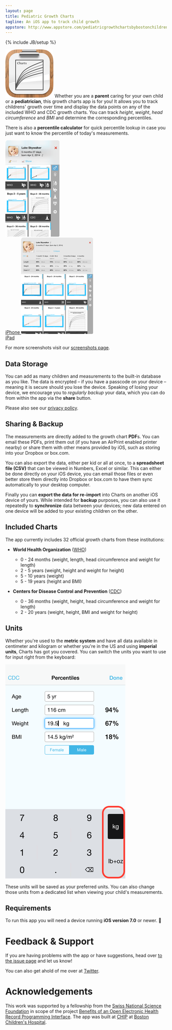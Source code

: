 ```yaml
---
layout: page
title: Pediatric Growth Charts
tagline: An iOS app to track child growth
appstore: http://www.appstore.com/pediatricgrowthchartsbybostonchildrenshospital
---
```

{% include JB/setup %}

<img class="icon" src="icon.png" srcset="icon@2x.png 2x" alt="" /> Whether you are a **parent** caring for your own child or a **pediatrician**, this growth charts app is for you!
It allows you to track childrens' growth over time and display the data points on any of the included WHO and CDC growth charts.
You can track _height_, _weight_, _head circumference_ and _BMI_ and determine the corresponding percentiles.

There is also a **percentile calculator** for quick percentile lookup in case you just want to know the percentile of today's measurements.


<div class="screenshots">
	<a class="screenshot" href="../screenshots">
		<img src="iPhone.png" srcset="iPhone@2x.png 2x" alt="iPhone Screenshot" /><br />
		iPhone
	</a>
	<a class="screenshot" href="../screenshots">
		<img src="iPad.png" srcset="iPad@2x.png 2x" alt="iPad Screenshot" /><br />
		iPad
	</a>
</div>

For more screenshots visit our [screenshots page](../screenshots).


Data Storage
------------

You can add as many children and measurements to the built-in database as you like.
The data is encrypted – if you have a passcode on your device – meaning it is secure should you lose the device.
Speaking of losing your device, we encourage you to _regularly backup_ your data, which you can do from within the app via the **share** button.

Please also see our [privacy policy](../privacy-policy).


Sharing & Backup
----------------

The measurements are directly added to the growth chart **PDF**s.
You can email these PDFs, print them out (if you have an AirPrint enabled printer nearby) or share them with other means provided by iOS, such as storing into your Dropbox or box.com.

You can also export the data, either per kid or all at once, to a **spreadsheet file (CSV)** that can be viewed in Numbers, Excel or similar.
This can either be done directly on your iOS device, you can email those files or even better store them directly into Dropbox or box.com to have them sync automatically to your desktop computer.

Finally you can **export the data for re-import** into Charts on another iOS device of yours.
While intended for **backup** purposes, you can also use it repeatedly to **synchronize** data between your devices; new data entered on one device will be added to your existing children on the other.


Included Charts
---------------

The app currently includes 32 official growth charts from these institutions:

* **World Health Organization** ([WHO])
  * 0 - 24 months (weight, length, head circumference and weight for length)
  * 2 - 5 years (weight, height and weight for height)
  * 5 - 10 years (weight)
  * 5 - 19 years (height and BMI)

* **Centers for Disease Control and Prevention** ([CDC])
  * 0 - 36 months (weight, height, head circumference and weight for length)
  * 2 - 20 years (weight, height, BMI and weight for height)


Units
-----

Whether you're used to the **metric system** and have all data available in centimeter and kilogram or whether you're in the US and using **imperial units**, Charts has got you covered.
You can switch the units you want to use for input right from the keyboard:

<div class="screenshots">
	<img src="units.png" srcset="units@2x.png 2x" alt="Unit Switching" />
</div>

These units will be saved as your preferred units.
You can also change those units from a dedicated list when viewing your child's measurements.


Requirements
------------

To run this app you will need a device running **iOS version 7.0** or newer. 👶



Feedback & Support
==================

If you are having problems with the app or have suggestions, head over [to the issue page][issues] and let us know!

You can also get ahold of me over at [Twitter][].


Acknowledgements
================

This work was supported by a fellowship from the [Swiss National Science Foundation][snf] in scope of the project [Benefits of an Open Electronic Health Record Programming Interface][snf-project].
The app was built at [CHIP][] at [Boston Children's Hospital][bch].


[bch]: http://childrenshospital.org
[who]: http://www.who.int
[cdc]: http://www.cdc.gov
[chip]: http://www.chip.org
[twitter]: https://twitter.com/phaseofmatter
[issues]: https://github.com/p2/growth-charts/issues
[snf]: http://www.snf.ch
[snf-project]: http://p3.snf.ch/project-144834
